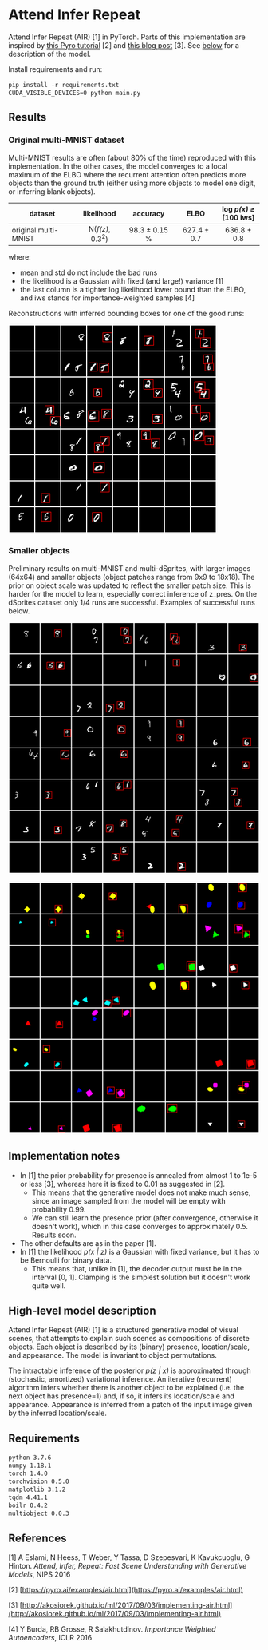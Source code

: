 # Attend Infer Repeat

Attend Infer Repeat (AIR) [1] in PyTorch. Parts of this implementation are 
inspired by [this Pyro tutorial](https://pyro.ai/examples/air.html) [2] and 
[this blog post](http://akosiorek.github.io/ml/2017/09/03/implementing-air.html) [3].
See [below](#high-level-model-description) for a description of the model.

Install requirements and run:
```
pip install -r requirements.txt
CUDA_VISIBLE_DEVICES=0 python main.py
```



## Results

### Original multi-MNIST dataset

Multi-MNIST results are often (about 80% of the time) reproduced with this implementation.
In the other cases, the model converges to a local maximum of the ELBO where the
recurrent attention often predicts more objects than the ground truth (either
using more objects to model one digit, or inferring blank objects). 

|  dataset             | likelihood                  | accuracy     | ELBO        | log _p(x)_ ≥ <br> [100 iws] |
| -------------------- |:---------------------------:|:------------:|:-----------:|:-------------------:|
| original multi-MNIST | N(_f(z)_, 0.3<sup>2</sup>)  | 98.3 ± 0.15 % | 627.4 ± 0.7 | 636.8 ± 0.8         | 

where:
- mean and std do not include the bad runs
- the likelihood is a Gaussian with fixed (and large!) variance [1]
- the last column is a tighter log likelihood lower bound than the ELBO, and iws
stands for importance-weighted samples [4]


Reconstructions with inferred bounding boxes for one of the good runs:

![Reconstruction on original multi-MNIST](_readme_imgs/original_multimnist_recons.png)



### Smaller objects

Preliminary results on multi-MNIST and multi-dSprites, with larger images (64x64)
and smaller objects (object patches range from 9x9 to 18x18). The prior on object
scale was updated to reflect the smaller patch size. This is harder
for the model to learn, especially correct inference of z_pres. On the
dSprites dataset only 1/4 runs are successful. Examples of successful runs below.

![Reconstruction on multi-MNIST](_readme_imgs/multi_mnist_recons.png)

![Reconstruction on multi-dSprites](_readme_imgs/multi_dsprites_recons.png)
 


## Implementation notes

- In [1] the prior probability for presence is annealed from almost 1 to 1e-5 
or less [3], whereas here it is fixed to 0.01 as suggested in [2].
    - This means that the generative model does not make much sense, since an image
    sampled from the model will be empty with probability 0.99.
    - We can still learn the presence prior (after convergence, otherwise it doesn't
    work), which in this case converges to approximately 0.5. Results soon.
- The other defaults are as in the paper [1].
- In [1] the likelihood _p(x | z)_ is a Gaussian with fixed variance, but it has 
to be Bernoulli for binary data.
    - This means that, unlike in [1], the decoder output must be in the interval
    [0, 1]. Clamping is the simplest solution but it doesn't work quite well.



## High-level model description

Attend Infer Repeat (AIR) [1] is a structured generative model of visual scenes, 
that attempts to explain such scenes as compositions of discrete objects. Each 
object is described by its (binary) presence, location/scale, and appearance. 
The model is invariant to object permutations.

The intractable inference of the posterior _p(z | x)_ is approximated through 
(stochastic, amortized) variational inference. An iterative (recurrent) 
algorithm infers whether there is another object to be explained (i.e. the next 
object has presence=1) and, if so, it infers its location/scale and appearance. 
Appearance is inferred from a patch of the input image given by the inferred 
location/scale.

## Requirements
```
python 3.7.6
numpy 1.18.1
torch 1.4.0
torchvision 0.5.0
matplotlib 3.1.2
tqdm 4.41.1
boilr 0.4.2
multiobject 0.0.3
```

## References

[1] A Eslami,
N Heess,
T Weber,
Y Tassa,
D Szepesvari,
K Kavukcuoglu,
G Hinton.
_Attend, Infer, Repeat: Fast Scene Understanding with Generative Models_, NIPS 2016

[2] [https://pyro.ai/examples/air.html](https://pyro.ai/examples/air.html)

[3] [http://akosiorek.github.io/ml/2017/09/03/implementing-air.html](http://akosiorek.github.io/ml/2017/09/03/implementing-air.html)

[4] Y Burda, RB Grosse, R Salakhutdinov.
_Importance Weighted Autoencoders_,
ICLR 2016
